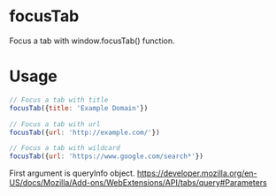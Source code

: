 # focusTab
Focus a tab with window.focusTab() function.

# Usage
```javascript
// Focus a tab with title
focusTab({title: 'Example Domain'})

// Focus a tab with url
focusTab({url: 'http://example.com/'})

// Focus a tab with wildcard
focusTab({url: 'https://www.google.com/search*'})
```

First argument is queryInfo object.
https://developer.mozilla.org/en-US/docs/Mozilla/Add-ons/WebExtensions/API/tabs/query#Parameters
